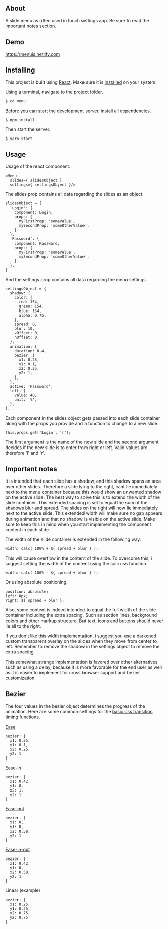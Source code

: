 ## About

A slide menu as often used in touch settings app. Be sure to read the important notes section.

## Demo

https://menujs.netlify.com

## Installing
This project is built using [React](https://reactjs.org). Make sure it is [installed](https://reactjs.org/docs/create-a-new-react-app.html#create-react-app) on your system.

Using a terminal, navigate to the project folder.
```
$ cd menu
```
Before you can start the development server, install all dependencies.
```
$ npm install
```
Then start the server.
```
$ yarn start
```

## Usage

Usage of the react component.
```
<Menu
  slides={ slidesObject }
  settings={ settingsObject }/>
```

The slides prop contains all data regarding the slides as an object.
```
slidesObject = {
  'Login': {
    component: Login,
    props: {
      myFirstProp: 'someValue',
      mySecondProp: 'someOtherValue',
    }
  },
  'Password': {
    component: Password,
    props: {
      myFirstProp: 'someValue',
      mySecondProp: 'someOtherValue',
    }
  },
}
```

And the settings prop contains all data regarding the menu settings.
```
settingsObject = {
  shadow: {
    color: {
      red: 154,
      green: 154,
      blue: 154,
      alpha: 0.75,
    },
    spread: 0,
    blur: 10,
    vOffset: 0,
    hOffset: 0,
  },
  animation: {
    duration: 0.4,
    bezier: {
      x1: 0.25,
      y1: 0.1,
      x2: 0.25,
      y2: 1,
    },
  },
  active: 'Password',
  left: {
    value: 40,
    unit: '%',
  },
},
```

Each component in the slides object gets passed into each slide container along with the props you provide and a function to change to a new slide.

```
this.props.get('Login', 'r');
```

The first argument is the name of the new slide and the second argument decides if the new slide is to enter from right or left. Valid values are therefore 'l' and 'r'.
## Important notes

It is intended that each slide has a shadow, and this shadow spans an area over other slides. Therefore a slide lying to the right, cant lie immediately next to the menu container because this would show an unwanted shadow on the active slide. The best way to solve this is to extend the width of the slide container. This extended spacing is set to equal the sum of the shadows blur and spread. The slides on the right will now lie immediately next to the active slide. This extended width will make sure no gap appears during animation and that no shadow is visible on the active slide. Make sure to keep this in mind when you start implementing the component content in each slide.

The width of the slide container is extended in the following way.

```
width: calc( 100% + ${ spread + blur } );
```

This will cause overflow in the content of the slide. To overcome this, i suggest setting the width of the content using the calc css function.

```
width: calc( 100% - ${ spread + blur } );
```

Or using absolute positioning.

```
position: absolute;
left: 0px;
right: ${ spread + blur };
```

Also, some content is indeed intended to equal the full width of the slide container including the extra spacing. Such as section lines, background colors and other markup structure. But text, icons and buttons should never lie all to the right.

If you don't like this width implementation, i suggest you use a darkened custom transparent overlay on the slides when they move from center to left. Remember to remove the shadow in the settings object to remove the extra spacing.

This somewhat strange implementation is favored over other alternatives such as using a delay, because it is more favorable for the end user as well as it is easier to implement for cross browser support and bezier customization.

## Bezier

The four values in the bezier object determines the progress of the animation. Here are some common settings for the [basic css transition timing functions](https://www.w3.org/TR/css-easing-1/#cubic-bzier-easing-function).

[Ease](https://www.w3.org/TR/css-easing-1/#valdef-cubic-bezier-easing-function-ease)
```
bezier: {
  x1: 0.25,
  y1: 0.1,
  x2: 0.25,
  y2: 1
}
```

[Ease-in](https://www.w3.org/TR/css-easing-1/#valdef-cubic-bezier-easing-function-ease-in)
```
bezier: {
  x1: 0.42,
  y1: 0,
  x2: 1,
  y2: 1
}
```

[Ease-out](https://www.w3.org/TR/css-easing-1/#valdef-cubic-bezier-easing-function-ease-out)
```
bezier: {
  x1: 0,
  y1: 0,
  x2: 0.58,
  y2: 1
}
```

[Ease-in-out](https://www.w3.org/TR/css-easing-1/#valdef-cubic-bezier-easing-function-ease-in-out)
```
bezier: {
  x1: 0.42,
  y1: 0,
  x2: 0.58,
  y2: 1
}
```

Linear (example)
```
bezier: {
  x1: 0.25,
  y1: 0.25,
  x2: 0.75,
  y2: 0.75
}
```
